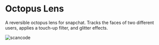# Octopus Lens
 A reversible octopus lens for snapchat. Tracks the faces of two different users, applies a touch-up filter, and glitter effects.


![scancode](https://images-ext-2.discordapp.net/external/x6R8tdudbPh4T1bC_fuT4X4-ISMj3ci66srnyGW5Yoo/%3Fv%3D1/https/lens.snapchat.com/218823196a6545ef9c2f76dc39514da1/preview/facebook.png)
